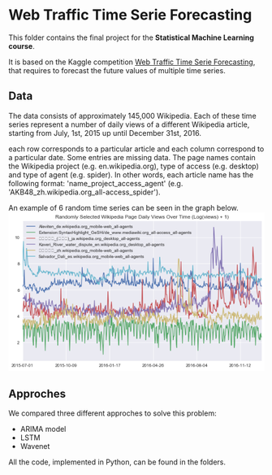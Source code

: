 # Web Traffic Time Serie Forecasting
This folder contains the final project for the **Statistical Machine Learning course**. 

It is based on the Kaggle competition [Web Traffic Time Serie Forecasting](https://www.kaggle.com/c/web-traffic-time-series-forecasting), that requires to forecast the future values of multiple time series. 

## Data
The data consists of approximately 145,000 Wikipedia. Each of these time series represent a number of daily views of a different Wikipedia article, starting from July, 1st, 2015 up until December 31st, 2016.

each row corresponds to a particular article and each column correspond to a particular date. Some entries are missing data. The page names contain the Wikipedia project (e.g. en.wikipedia.org), type of access (e.g. desktop) and type of agent (e.g. spider). In other words, each article name has the following format: 'name_project_access_agent' (e.g. 'AKB48_zh.wikipedia.org_all-access_spider').

An example of 6 random time series can be seen in the graph below. 
![](series.png)


## Approches 
We compared three different approches to solve this problem: 
* ARIMA model
* LSTM
* Wavenet 

All the code, implemented in Python, can be found in the folders. 

